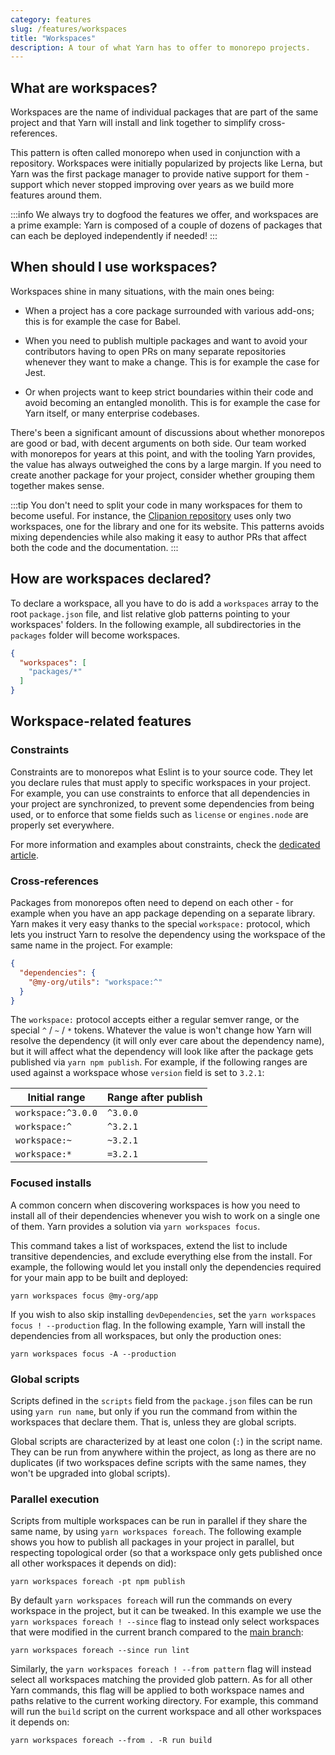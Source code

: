 ```yaml
---
category: features
slug: /features/workspaces
title: "Workspaces"
description: A tour of what Yarn has to offer to monorepo projects.
---
```


## What are workspaces?

Workspaces are the name of individual packages that are part of the same project and that Yarn will install and link together to simplify cross-references.

This pattern is often called monorepo when used in conjunction with a repository. Workspaces were initially popularized by projects like Lerna, but Yarn was the first package manager to provide native support for them - support which never stopped improving over years as we build more features around them.

:::info
We always try to dogfood the features we offer, and workspaces are a prime example: Yarn is composed of a couple of dozens of packages that can each be deployed independently if needed!
:::

## When should I use workspaces?

Workspaces shine in many situations, with the main ones being:

- When a project has a core package surrounded with various add-ons; this is for example the case for Babel.

- When you need to publish multiple packages and want to avoid your contributors having to open PRs on many separate repositories whenever they want to make a change. This is for example the case for Jest.

- Or when projects want to keep strict boundaries within their code and avoid becoming an entangled monolith. This is for example the case for Yarn itself, or many enterprise codebases.

There's been a significant amount of discussions about whether monorepos are good or bad, with decent arguments on both side. Our team worked with monorepos for years at this point, and with the tooling Yarn provides, the value has always outweighed the cons by a large margin. If you need to create another package for your project, consider whether grouping them together makes sense.

:::tip
You don't need to split your code in many workspaces for them to become useful. For instance, the [Clipanion repository](https://github.com/arcanis/clipanion) uses only two workspaces, one for the library and one for its website. This patterns avoids mixing dependencies while also making it easy to author PRs that affect both the code and the documentation.
:::

## How are workspaces declared?

To declare a workspace, all you have to do is add a `workspaces` array to the root `package.json` file, and list relative glob patterns pointing to your workspaces' folders. In the following example, all subdirectories in the `packages` folder will become workspaces.

```json
{
  "workspaces": [
    "packages/*"
  ]
}
```

## Workspace-related features

### Constraints

Constraints are to monorepos what Eslint is to your source code. They let you declare rules that must apply to specific workspaces in your project. For example, you can use constraints to enforce that all dependencies in your project are synchronized, to prevent some dependencies from being used, or to enforce that some fields such as `license` or `engines.node` are properly set everywhere.

For more information and examples about constraints, check the [dedicated article](/).

### Cross-references

Packages from monorepos often need to depend on each other - for example when you have an app package depending on a separate library. Yarn makes it very easy thanks to the special `workspace:` protocol, which lets you instruct Yarn to resolve the dependency using the workspace of the same name in the project. For example:

```json
{
  "dependencies": {
    "@my-org/utils": "workspace:^"
  }
}
```

The `workspace:` protocol accepts either a regular semver range, or the special `^` / `~` / `*` tokens. Whatever the value is won't change how Yarn will resolve the dependency (it will only ever care about the dependency name), but it will affect what the dependency will look like after the package gets published via `yarn npm publish`. For example, if the following ranges are used against a workspace whose `version` field is set to `3.2.1`:

| Initial range | Range after publish |
| --- | --- |
| `workspace:^3.0.0` | `^3.0.0` |
| `workspace:^` | `^3.2.1` |
| `workspace:~` | `~3.2.1` |
| `workspace:*` | `=3.2.1` |

### Focused installs

A common concern when discovering workspaces is how you need to install all of their dependencies whenever you wish to work on a single one of them. Yarn provides a solution via `yarn workspaces focus`.

This command takes a list of workspaces, extend the list to include transitive dependencies, and exclude everything else from the install. For example, the following would let you install only the dependencies required for your main app to be built and deployed:

```
yarn workspaces focus @my-org/app
```

If you wish to also skip installing `devDependencies`, set the `yarn workspaces focus ! --production` flag. In the following example, Yarn will install the dependencies from all workspaces, but only the production ones:

```
yarn workspaces focus -A --production
```

### Global scripts

Scripts defined in the `scripts` field from the `package.json` files can be run using `yarn run name`, but only if you run the command from within the workspaces that declare them. That is, unless they are global scripts.

Global scripts are characterized by at least one colon (`:`) in the script name. They can be run from anywhere within the project, as long as there are no duplicates (if two workspaces define scripts with the same names, they won't be upgraded into global scripts).

### Parallel execution

Scripts from multiple workspaces can be run in parallel if they share the same name, by using `yarn workspaces foreach`. The following example shows you how to publish all packages in your project in parallel, but respecting topological order (so that a workspace only gets published once all other workspaces it depends on did):

```
yarn workspaces foreach -pt npm publish
```

By default `yarn workspaces foreach` will run the commands on every workspace in the project, but it can be tweaked. In this example we use the `yarn workspaces foreach ! --since` flag to instead only select workspaces that were modified in the current branch compared to the [main branch](/):

```
yarn workspaces foreach --since run lint
```

Similarly, the `yarn workspaces foreach ! --from pattern` flag will instead select all workspaces matching the provided glob pattern. As for all other Yarn commands, this flag will be applied to both workspace names and paths relative to the current working directory. For example, this command will run the `build` script on the current workspace and all other workspaces it depends on:

```
yarn workspaces foreach --from . -R run build
```
